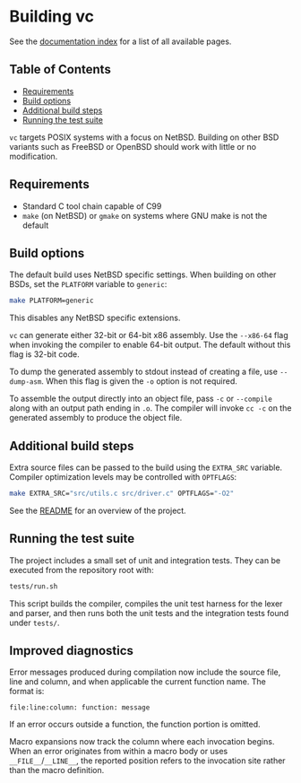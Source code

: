 # Building vc

See the [documentation index](index.md) for a list of all available pages.

## Table of Contents

- [Requirements](#requirements)
- [Build options](#build-options)
- [Additional build steps](#additional-build-steps)
- [Running the test suite](#running-the-test-suite)

`vc` targets POSIX systems with a focus on NetBSD. Building on other BSD
variants such as FreeBSD or OpenBSD should work with little or no
modification.

## Requirements

- Standard C tool chain capable of C99
- `make` (on NetBSD) or `gmake` on systems where GNU make is not the
  default

## Build options

The default build uses NetBSD specific settings. When building on other
BSDs, set the `PLATFORM` variable to `generic`:

```sh
make PLATFORM=generic
```

This disables any NetBSD specific extensions.

`vc` can generate either 32-bit or 64-bit x86 assembly. Use the
`--x86-64` flag when invoking the compiler to enable 64-bit output. The
default without this flag is 32-bit code.

To dump the generated assembly to stdout instead of creating a file, use
`--dump-asm`. When this flag is given the `-o` option is not required.

To assemble the output directly into an object file, pass `-c` or
`--compile` along with an output path ending in `.o`. The compiler will
invoke `cc -c` on the generated assembly to produce the object file.

## Additional build steps

Extra source files can be passed to the build using the `EXTRA_SRC`
variable. Compiler optimization levels may be controlled with
`OPTFLAGS`:

```sh
make EXTRA_SRC="src/utils.c src/driver.c" OPTFLAGS="-O2"
```

See the [README](../README.md) for an overview of the project.

## Running the test suite

The project includes a small set of unit and integration tests. They can be
executed from the repository root with:

```sh
tests/run.sh
```

This script builds the compiler, compiles the unit test harness for the lexer
and parser, and then runs both the unit tests and the integration tests found
under `tests/`.

## Improved diagnostics

Error messages produced during compilation now include the source file,
line and column, and when applicable the current function name.  The
format is:

```
file:line:column: function: message
```

If an error occurs outside a function, the function portion is omitted.

Macro expansions now track the column where each invocation begins.  When
an error originates from within a macro body or uses `__FILE__`/`__LINE__`,
the reported position refers to the invocation site rather than the macro
definition.
